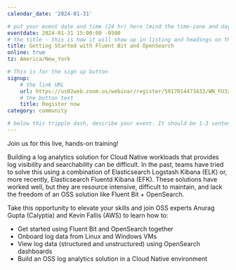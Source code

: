 ```yaml
---
calendar_date: '2024-01-31'

# put your event date and time (24 hr) here (mind the time-zone and daylight saving time!):
eventdate: 2024-01-31 15:00:00 -0500
# the title - this is how it will show up in listing and headings on the site:
title: Getting Started with Fluent Bit and OpenSearch
online: true
tz: America/New_York

# This is for the sign up button
signup:
    # the link URL
    url: https://us02web.zoom.us/webinar/register/5917014473433/WN_FU3z6LHhTZWH1be--3i7qw
    # the button text
    title: Register now
category: community

# below this tripple dash, describe your event. It should be 1-3 sentences
---
```


Join us for this live, hands-on training!

Building a log analytics solution for Cloud Native workloads that provides log visibility 
and searchability can be difficult. In the past, teams have tried to solve this using a 
combination of Elasticsearch Logstash Kibana (ELK) or, more recently, Elasticsearch 
Fluentd Kibana (EFK). These solutions have worked well, but they are resource intensive, 
difficult  to maintain, and lack the freedom of an OSS solution like 
Fluent Bit + OpenSearch.

Take this opportunity to elevate your skills and join OSS experts Anurag Gupta (Calyptia) 
and Kevin Fallis (AWS) to learn how to:

- Get started using Fluent Bit and OpenSearch together
- Onboard log data from Linux and Windows VMs
- View log data (structured and unstructured) using OpenSearch dashboards
- Build an OSS log analytics solution in a Cloud Native environment

